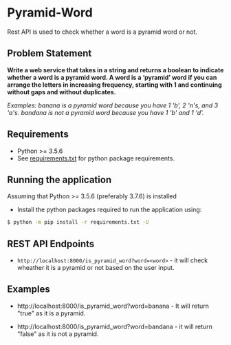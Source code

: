 # Pyramid-Word
Rest API is used to check whether a word is a pyramid word or not.

## Problem Statement 

**Write a web service that takes in a string and returns a boolean to indicate whether a word is a pyramid word. A word is a ‘pyramid’ word if you can arrange the letters in increasing frequency, starting with 1 and continuing without gaps and without duplicates.**

*Examples: banana is a pyramid word because you have 1 'b', 2 'n's, and 3 'a's. bandana is not a pyramid word because you have 1 'b' and 1 'd'.*


## Requirements
 - Python >= 3.5.6
 - See [requirements.txt](requirements.txt) for python package requirements.
 
 
## Running the application

 Assuming that Python >= 3.5.6 (preferably 3.7.6) is installed
 
 - Install the python packages required to run the application using:
 
```bash
$ python -m pip install -r requirements.txt -U
```

## REST API Endpoints

 - `http://localhost:8000/is_pyramid_word?word=<word>` - it will check wheather it is a pyramid or not based on the user input.
 
 
 ## Examples
 
 - http://localhost:8000/is_pyramid_word?word=banana - It will return "true" as it is a pyramid.
 
 - http://localhost:8000/is_pyramid_word?word=bandana - it will return "false" as it is not a pyramid.
 
